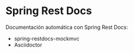 
# Spring Rest Docs

Documentación automática con Spring Rest Docs: 

* spring-restdocs-mockmvc
* Asciidoctor